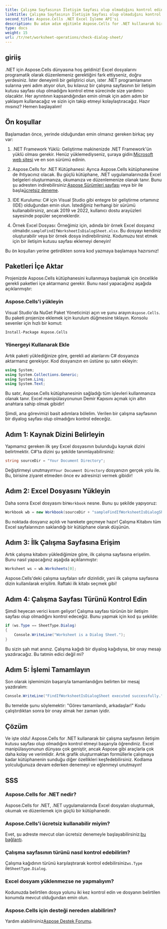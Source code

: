 ```yaml
---
title: Çalışma Sayfasının İletişim Sayfası olup olmadığını kontrol edin
linktitle: Çalışma Sayfasının İletişim Sayfası olup olmadığını kontrol edin
second_title: Aspose.Cells .NET Excel İşleme API'si
description: Bu adım adım eğitimle Aspose.Cells for .NET kullanarak bir çalışma sayfasının iletişim kutusu sayfası olup olmadığını nasıl kontrol edeceğinizi öğrenin.
type: docs
weight: 15
url: /tr/net/worksheet-operations/check-dialog-sheet/
---
```

## giriiş

.NET için Aspose.Cells dünyasına hoş geldiniz! Excel dosyalarını programatik olarak düzenlemeniz gerektiğini fark ettiyseniz, doğru yerdesiniz. İster deneyimli bir geliştirici olun, ister .NET programlamanın sularına yeni adım atıyor olun, bu kılavuz bir çalışma sayfasının bir iletişim kutusu sayfası olup olmadığını kontrol etme sürecinde size yardımcı olacaktır. Her ayrıntının kapsandığından emin olmak için adım adım bir yaklaşım kullanacağız ve sizin için takip etmeyi kolaylaştıracağız. Hazır mısınız? Hemen başlayalım!

## Ön koşullar

Başlamadan önce, yerinde olduğundan emin olmanız gereken birkaç şey var:

1.  .NET Framework Yüklü: Geliştirme makinenizde .NET Framework'ün yüklü olması gerekir. Henüz yüklemediyseniz, şuraya gidin:[Microsoft web sitesi](https://dotnet.microsoft.com/download) ve en son sürümü edinin.

2.  Aspose.Cells for .NET Kütüphanesi: Ayrıca Aspose.Cells kütüphanesine de ihtiyacınız olacak. Bu güçlü kütüphane, .NET uygulamalarınızda Excel belgeleri oluşturmanıza, okumanıza ve düzenlemenize olanak tanır. Bunu şu adresten indirebilirsiniz:[Aspose Sürümleri sayfası](https://releases.aspose.com/cells/net/) veya bir ile başla[ücretsiz deneme](https://releases.aspose.com/).

3. IDE Kurulumu: C# için Visual Studio gibi entegre bir geliştirme ortamınız (IDE) olduğundan emin olun. İstediğiniz herhangi bir sürümü kullanabilirsiniz, ancak 2019 ve 2022, kullanıcı dostu arayüzleri sayesinde popüler seçeneklerdir.

4.  Örnek Excel Dosyası: Örneğimiz için, adında bir örnek Excel dosyanız olmalıdır.`sampleFindIfWorksheetIsDialogSheet.xlsx`. Bu dosyayı kendiniz oluşturabilir veya bir örnek dosya indirebilirsiniz. Kodumuzu test etmek için bir iletişim kutusu sayfası eklemeyi deneyin!

Bu ön koşulları yerine getirdikten sonra kod yazmaya başlamaya hazırsınız!

## Paketleri İçe Aktar

Projenizde Aspose.Cells kütüphanesini kullanmaya başlamak için öncelikle gerekli paketleri içe aktarmanız gerekir. Bunu nasıl yapacağınız aşağıda açıklanmıştır:

### Aspose.Cells'i yükleyin

 Visual Studio'da NuGet Paket Yöneticinizi açın ve şunu arayın:`Aspose.Cells`. Bu paketi projenize eklemek için kurulum düğmesine tıklayın. Konsolu sevenler için hızlı bir komut:

```bash
Install-Package Aspose.Cells
```

### Yönergeyi Kullanarak Ekle

Artık paketi yüklediğinize göre, gerekli ad alanlarını C# dosyanıza aktarmanız gerekiyor. Kod dosyanızın en üstüne şu satırı ekleyin:

```csharp
using System;
using System.Collections.Generic;
using System.Linq;
using System.Text;
```

Bu satır, Aspose.Cells kütüphanesinin sağladığı tüm işlevleri kullanmanıza olanak tanır. Excel manipülasyonunun Demir Kapısını açmak için altın anahtara sahip olmak gibidir!

Şimdi, ana görevimizi basit adımlara bölelim. Verilen bir çalışma sayfasının bir diyalog sayfası olup olmadığını kontrol edeceğiz. 

## Adım 1: Kaynak Dizini Belirleyin

Yapmamız gereken ilk şey Excel dosyasının bulunduğu kaynak dizini belirtmektir. C#'ta dizini şu şekilde tanımlayabilirsiniz:

```csharp
string sourceDir = "Your Document Directory";
```

 Değiştirmeyi unutmayın`Your Document Directory` dosyanızın gerçek yolu ile. Bu, birisine ziyaret etmeden önce ev adresinizi vermek gibidir!

## Adım 2: Excel Dosyasını Yükleyin

 Daha sonra Excel dosyasını bir`Workbook` nesne. Bunu şu şekilde yapıyoruz:

```csharp
Workbook wb = new Workbook(sourceDir + "sampleFindIfWorksheetIsDialogSheet.xlsx");
```

Bu noktada dosyanız açıldı ve harekete geçmeye hazır! Çalışma Kitabını tüm Excel sayfalarınızın saklandığı bir kütüphane olarak düşünün.

## Adım 3: İlk Çalışma Sayfasına Erişim

Artık çalışma kitabını yüklediğimize göre, ilk çalışma sayfasına erişelim. Bunu nasıl yapacağınız aşağıda açıklanmıştır:

```csharp
Worksheet ws = wb.Worksheets[0];
```

Aspose.Cells'deki çalışma sayfaları sıfır dizinlidir, yani ilk çalışma sayfasına dizin kullanılarak erişilir`0`. Raftaki ilk kitabı seçmek gibi!

## Adım 4: Çalışma Sayfası Türünü Kontrol Edin

Şimdi heyecan verici kısım geliyor! Çalışma sayfası türünün bir iletişim sayfası olup olmadığını kontrol edeceğiz. Bunu yapmak için kod şu şekilde:

```csharp
if (ws.Type == SheetType.Dialog)
{
    Console.WriteLine("Worksheet is a Dialog Sheet.");
}
```

Bu sizin şah mat anınız. Çalışma kağıdı bir diyalog kağıdıysa, bir onay mesajı yazdıracağız. Bu tatmin edici değil mi?

## Adım 5: İşlemi Tamamlayın

Son olarak işlemimizin başarıyla tamamlandığını belirten bir mesaj yazdıralım:

```csharp
Console.WriteLine("FindIfWorksheetIsDialogSheet executed successfully.");
```

Bu temelde şunu söylemektir: "Görev tamamlandı, arkadaşlar!" Kodu çalıştırdıktan sonra bir onay almak her zaman iyidir.

## Çözüm

Ve işte oldu! Aspose.Cells for .NET kullanarak bir çalışma sayfasının iletişim kutusu sayfası olup olmadığını kontrol etmeyi başarıyla öğrendiniz. Excel manipülasyonunun dünyası çok geniştir, ancak Aspose gibi araçlarla çok daha kolay ve verimlidir. Artık grafik oluşturmaktan formüllerle çalışmaya kadar kütüphanenin sunduğu diğer özellikleri keşfedebilirsiniz. Kodlama yolculuğunuza devam ederken denemeyi ve eğlenmeyi unutmayın!

## SSS

### Aspose.Cells for .NET nedir?  
Aspose.Cells for .NET, .NET uygulamalarında Excel dosyaları oluşturmak, okumak ve düzenlemek için güçlü bir kütüphanedir.

### Aspose.Cells'i ücretsiz kullanabilir miyim?  
 Evet, şu adreste mevcut olan ücretsiz denemeyle başlayabilirsiniz:[bu bağlantı](https://releases.aspose.com/).

### Çalışma sayfasının türünü nasıl kontrol edebilirim?  
 Çalışma kağıdının türünü karşılaştırarak kontrol edebilirsiniz`ws.Type` ile`SheetType.Dialog`.

### Excel dosyam yüklenmezse ne yapmalıyım?  
Kodunuzda belirtilen dosya yolunu iki kez kontrol edin ve dosyanın belirtilen konumda mevcut olduğundan emin olun.

### Aspose.Cells için desteği nereden alabilirim?  
 Yardım alabilirsiniz[Aspose Destek Forumu](https://forum.aspose.com/c/cells/9).
